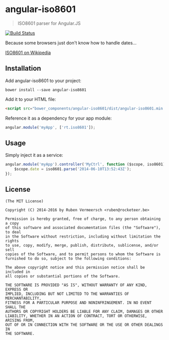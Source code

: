 # angular-iso8601

> ISO8601 parser for Angular.JS

[![Build Status](https://travis-ci.org/rubenv/angular-iso8601.png?branch=master)](https://travis-ci.org/rubenv/angular-iso8601)

Because some browsers just don't know how to handle dates...

[ISO8601 on Wikipedia](http://en.wikipedia.org/wiki/ISO_8601)

## Installation
Add angular-iso8601 to your project:

```
bower install --save angular-iso8601
```

Add it to your HTML file:

```html
<script src="bower_components/angular-iso8601/dist/angular-iso8601.min.js"></script>
```

Reference it as a dependency for your app module:

```js
angular.module('myApp', ['rt.iso8601']);
```

## Usage

Simply inject it as a service:

```js
angular.module('myApp').controller('MyCtrl', function ($scope, iso8601) {
    $scope.date = iso8601.parse('2014-06-10T13:52:43Z');
});
```

## License 

    (The MIT License)

    Copyright (C) 2014-2016 by Ruben Vermeersch <ruben@rocketeer.be>

    Permission is hereby granted, free of charge, to any person obtaining a copy
    of this software and associated documentation files (the "Software"), to deal
    in the Software without restriction, including without limitation the rights
    to use, copy, modify, merge, publish, distribute, sublicense, and/or sell
    copies of the Software, and to permit persons to whom the Software is
    furnished to do so, subject to the following conditions:

    The above copyright notice and this permission notice shall be included in
    all copies or substantial portions of the Software.

    THE SOFTWARE IS PROVIDED "AS IS", WITHOUT WARRANTY OF ANY KIND, EXPRESS OR
    IMPLIED, INCLUDING BUT NOT LIMITED TO THE WARRANTIES OF MERCHANTABILITY,
    FITNESS FOR A PARTICULAR PURPOSE AND NONINFRINGEMENT. IN NO EVENT SHALL THE
    AUTHORS OR COPYRIGHT HOLDERS BE LIABLE FOR ANY CLAIM, DAMAGES OR OTHER
    LIABILITY, WHETHER IN AN ACTION OF CONTRACT, TORT OR OTHERWISE, ARISING FROM,
    OUT OF OR IN CONNECTION WITH THE SOFTWARE OR THE USE OR OTHER DEALINGS IN
    THE SOFTWARE.
